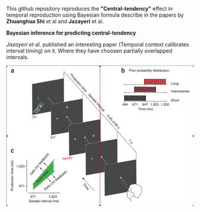 This github repository reproduces the **"Central-tendency”** effect in temporal reproduction using Bayesian formula describe in the papers by **Zhuanghua Shi** et al and **Jazayeri** et al.

**Bayesian inference for predicting central-tendency**

_Jazayeri et al._ published an interesting paper  (Temporal context calibrates interval timing) on it. Where they have choosen partially overlapped intervals.

![Experiment](images/inference.png)



